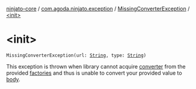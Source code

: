 [ninjato-core](../../index.md) / [com.agoda.ninjato.exception](../index.md) / [MissingConverterException](index.md) / [&lt;init&gt;](./-init-.md)

# &lt;init&gt;

`MissingConverterException(url: `[`String`](https://kotlinlang.org/api/latest/jvm/stdlib/kotlin/-string/index.html)`, type: `[`String`](https://kotlinlang.org/api/latest/jvm/stdlib/kotlin/-string/index.html)`)`

This exception is thrown when library cannot acquire [converter](../../com.agoda.ninjato.converter/-body-converter/index.md)
from the provided [factories](../../com.agoda.ninjato.converter/-body-converter/-factory/index.md) and thus is unable
to convert your provided value to [body](../../com.agoda.ninjato.http/-body/index.md).

